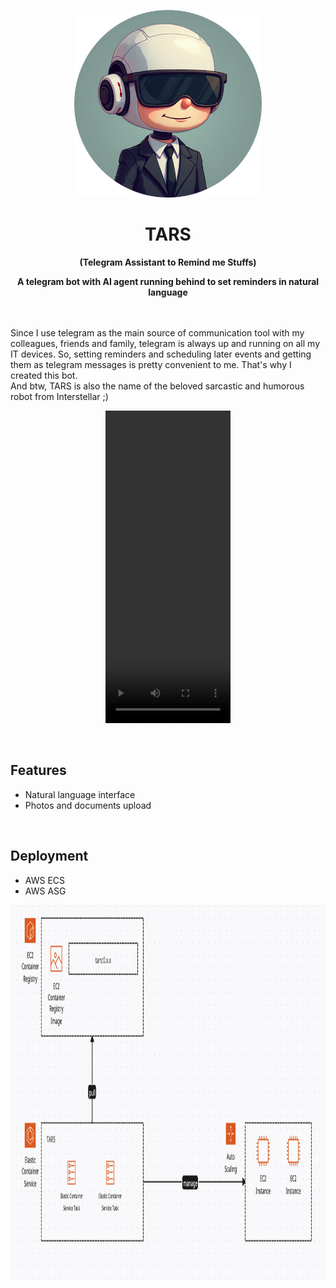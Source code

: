 

<!-- ![TARS Avatar](assets/TARS.png) -->
<p align="center"><img src="assets/TARS.png" width="300" height="300"></p>

<h1 align="center">
TARS
</h1>
<p align="center"><strong>(Telegram Assistant to Remind me Stuffs)</strong></p>
<p align="center"><strong>A telegram bot with AI agent running behind to set reminders in natural language</strong></p>
<br>
<br>
Since I use telegram as the main source of communication tool with my colleagues, friends and family, telegram is always up and running on all my IT devices. So, setting reminders and scheduling later events and getting them as telegram messages is pretty convenient to me. That's why I created this bot.
<br>
And btw, TARS is also the name of the beloved sarcastic and humorous robot from Interstellar ;)
<br>
<p align="center"><video width="200" height="500" src="https://github.com/user-attachments/assets/295eecd9-cca0-45c6-8d59-44a67b49de65" controls></video></p>

<br>

<h2>Features</h2>

- Natural language interface
- Photos and documents upload

<br>

<h2>Deployment</h2>

- AWS ECS
- AWS ASG

<p align="center"><img src="assets/aws.png" width="960" height="600"></p>
